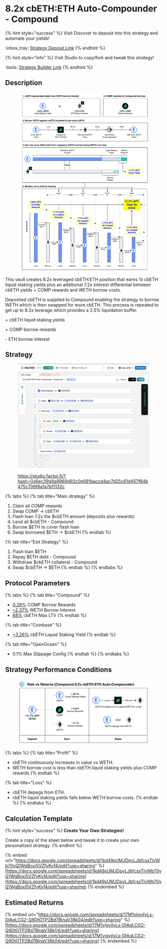 # 8.2x cbETH:ETH Auto-Compounder - Compound

{% hint style="success" %}
Visit Discover to deposit into this strategy and automate your yields!

:inbox\_tray:  [Strategy Deposit Link](https://pro.factor.fi/strategies/0xfC3464A2Ebb70Ae5dec4849F3F2a995Ca1DEEf9C)&#x20;
{% endhint %}

{% hint style="info" %}
Visit Studio to copy/fork and tweak this strategy!

:tools:  [Strategy Builder Link](https://studio.factor.fi/?hash=0x6ec39d4a8969d92c0e691baccd4ac7d25c61d457f84b475c706f8a1a7b11132c)
{% endhint %}

## Description

<figure><img src="../../../../.gitbook/assets/8.2x cbETH_ETH Levered Yields-Full.jpg" alt=""><figcaption></figcaption></figure>

This vault creates 8.2x leveraged cbETH:ETH position that earns 1x cbETH liquid staking yields plus an additional 7.2x interest differential between cbETH yields + COMP rewards and WETH borrow costs.

Deposited cbETH is supplied to Compound enabling the strategy to borrow WETH which is then swapped for more cbETH. This process is repeated to get up to 8.2x leverage which provides a 2.5% liquidation buffer.

\+ cbETH liquid staking yields

\+ COMP borrow rewards

\- ETH borrow interest

## Strategy

<figure><img src="../../../../.gitbook/assets/image (85).png" alt=""><figcaption><p><a href="https://studio.factor.fi/?hash=0x6ec39d4a8969d92c0e691baccd4ac7d25c61d457f84b475c706f8a1a7b11132c">https://studio.factor.fi/?hash=0x6ec39d4a8969d92c0e691baccd4ac7d25c61d457f84b475c706f8a1a7b11132c</a></p></figcaption></figure>

{% tabs %}
{% tab title="Main strategy" %}
1. Claim all COMP rewards
2. Swap COMP → cbETH
3. Flash loan 7.2x the $cbETH amount (deposits plus rewards)
4. Lend all $cbETH - Compound
5. Borrow $ETH to cover flash loan
6. Swap borrowed $ETH → $cbETH
{% endtab %}

{% tab title="Exit Strategy" %}
1. Flash loan $ETH
2. Repay $ETH debt - Compound
3. Withdraw $cbETH collateral - Compound
4. Swap $cbETH → $ETH
{% endtab %}
{% endtabs %}

## Protocol Parameters

{% tabs %}
{% tab title="Compound" %}
* [0.28%](https://app.compound.finance/markets/weth-basemainnet) COMP Borrow Rewards
* [\~2.37%](https://app.compound.finance/markets/weth-basemainnet) WETH Borrow Interest
* [88%](https://app.compound.finance/markets/weth-arb) cbETH Max LTV
{% endtab %}

{% tab title="Coinbase" %}
* [\~3.26%](https://www.coinbase.com/en-gb/earn/staking/coinbase-wrapped-staked-eth) cbETH Liquid Staking Yield
{% endtab %}

{% tab title="OpenOcean" %}
* 0.1% Max Slippage Config
{% endtab %}
{% endtabs %}

## Strategy Performance Conditions

<figure><img src="../../../../.gitbook/assets/8.2x cbETH_ETH Levered Yields-Risk vs Returns.jpg" alt=""><figcaption></figcaption></figure>

{% tabs %}
{% tab title="Profit" %}
* cbETH continuously increases in value vs WETH.
* WETH borrow cost is less than cbETH liquid staking yields plus COMP rewards
{% endtab %}

{% tab title="Loss" %}
* cbETH depegs from ETH.
* cbETH liquid staking yields falls below WETH borrow costs.
{% endtab %}
{% endtabs %}

## Calculation Template

{% hint style="success" %}
**Create Your Own Strategies!**

Create a copy of the sheet below and tweak it to create your own personalized strategy.
{% endhint %}

{% embed url="https://docs.google.com/spreadsheets/d/1kd49sUMJDpyLJbfcsxTlvWb70yQ1WgBoxi5VZfyKvf4/edit?usp=sharing" %}
[https://docs.google.com/spreadsheets/d/1kd49sUMJDpyLJbfcsxTlvWb70yQ1WgBoxi5VZfyKvf4/edit?usp=sharing](https://docs.google.com/spreadsheets/d/1kd49sUMJDpyLJbfcsxTlvWb70yQ1WgBoxi5VZfyKvf4/edit?usp=sharing)
{% endembed %}

## Estimated Returns

{% embed url="https://docs.google.com/spreadsheets/d/17M1vigyilyLs-DlAqLCG2-Q9DtOTP2Bd7BlnaV38k04/edit?usp=sharing" %}
[https://docs.google.com/spreadsheets/d/17M1vigyilyLs-DlAqLCG2-Q9DtOTP2Bd7BlnaV38k04/edit?usp=sharing](https://docs.google.com/spreadsheets/d/17M1vigyilyLs-DlAqLCG2-Q9DtOTP2Bd7BlnaV38k04/edit?usp=sharing)
{% endembed %}

